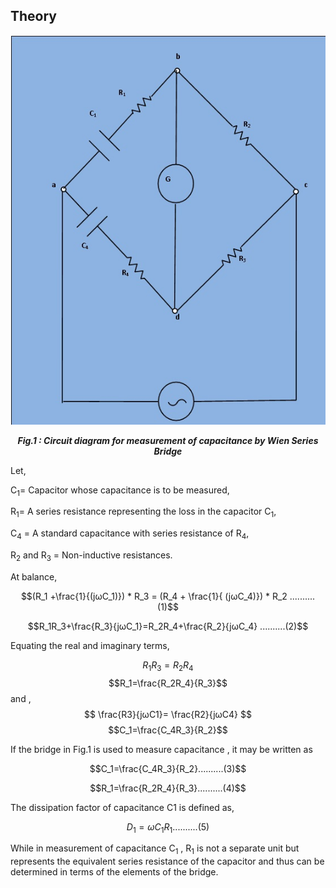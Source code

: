 
## Theory

<div align="center">
<img src="images/theory.jpg" />

***Fig.1 : Circuit diagram for measurement of capacitance by Wien Series Bridge***
</div>

Let,  

C<sub>1</sub>= Capacitor whose capacitance is to be measured,

R<sub>1</sub>= A series resistance representing the loss in the capacitor C<sub>1</sub>,

C<sub>4</sub> = A standard capacitance with series resistance of R<sub>4</sub>,

R<sub>2</sub> and R<sub>3</sub> = Non-inductive resistances.

At balance, 



$$(R_1 +\frac{1}{(jωC_1)}) * R_3 = (R_4 + \frac{1}{ (jωC_4)}) * R_2 ..........(1)$$


$$R_1R_3+\frac{R_3}{jωC_1}=R_2R_4+\frac{R_2}{jωC_4} ..........(2)$$

Equating the real and imaginary terms,


$$R_1R_3=R_2R_4$$
$$R_1=\frac{R_2R_4}{R_3}$$
and ,      $$ \frac{R3}{jωC1}= \frac{R2}{jωC4} $$
$$C_1=\frac{C_4R_3}{R_2}$$

If the bridge in Fig.1 is used to measure capacitance ,  it may be written as 


$$C_1=\frac{C_4R_3}{R_2}..........(3)$$


$$R_1=\frac{R_2R_4}{R_3}..........(4)$$


The dissipation factor of capacitance C1 is defined as,

$$D_1=ωC_1R_1..........(5)$$

 

 While in measurement of capacitance C<sub>1</sub> , R<sub>1</sub>   is not a separate unit but represents the equivalent series resistance of the capacitor and thus can be determined in terms of the elements of the bridge.
 <script id="MathJax-script" async src="https://cdn.jsdelivr.net/npm/mathjax@3/es5/tex-mml-chtml.js"></script>
